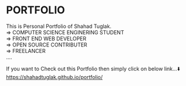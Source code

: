 # PORTFOLIO
This is Personal Portfolio of Shahad Tuglak.</br>
=> COMPUTER SCIENCE ENGINERING STUDENT</br>
=> FRONT END WEB DEVELOPER</br>
=> OPEN SOURCE CONTRIBUTER</br>
=> FREELANCER</br>
....</br>

If you want to Check out this Portfolio then simply click on below link...⬇️</br>
https://shahadtuglak.github.io/portfolio/
